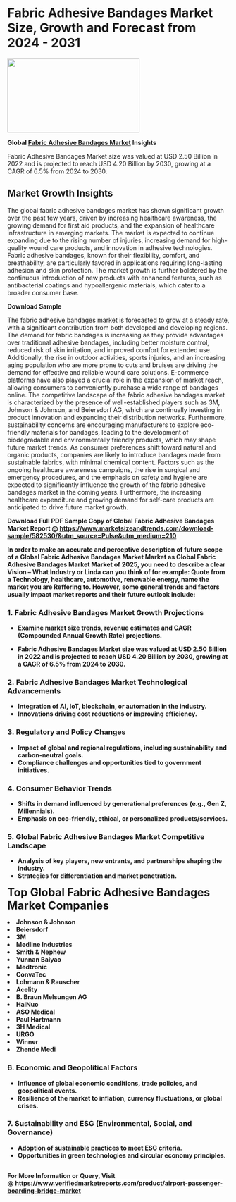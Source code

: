<H1>Fabric Adhesive Bandages Market Size, Growth and Forecast from 2024 - 2031</H1><img class="aligncenter size-medium wp-image-584254" src="https://thirdeyenews.in/wp-content/uploads/2024/09/Global-Market-Research-300x168.jpeg" alt="" width="300" height="168" /><p><strong>Global&nbsp;<a href="https://www.marketsizeandtrends.com/download-sample/582530/&amp;utm_source=Pulse&amp;utm_medium=210">Fabric Adhesive Bandages Market</a> Insights</strong></p><p>Fabric Adhesive Bandages Market size was valued at USD 2.50 Billion in 2022 and is projected to reach USD 4.20 Billion by 2030, growing at a CAGR of 6.5% from 2024 to 2030.</p><p><h2>Market Growth Insights</h2> <p>The global fabric adhesive bandages market has shown significant growth over the past few years, driven by increasing healthcare awareness, the growing demand for first aid products, and the expansion of healthcare infrastructure in emerging markets. The market is expected to continue expanding due to the rising number of injuries, increasing demand for high-quality wound care products, and innovation in adhesive technologies. Fabric adhesive bandages, known for their flexibility, comfort, and breathability, are particularly favored in applications requiring long-lasting adhesion and skin protection. The market growth is further bolstered by the continuous introduction of new products with enhanced features, such as antibacterial coatings and hypoallergenic materials, which cater to a broader consumer base.</p> <p><strong>Download Sample</strong></p> <p>The fabric adhesive bandages market is forecasted to grow at a steady rate, with a significant contribution from both developed and developing regions. The demand for fabric bandages is increasing as they provide advantages over traditional adhesive bandages, including better moisture control, reduced risk of skin irritation, and improved comfort for extended use. Additionally, the rise in outdoor activities, sports injuries, and an increasing aging population who are more prone to cuts and bruises are driving the demand for effective and reliable wound care solutions. E-commerce platforms have also played a crucial role in the expansion of market reach, allowing consumers to conveniently purchase a wide range of bandages online. The competitive landscape of the fabric adhesive bandages market is characterized by the presence of well-established players such as 3M, Johnson & Johnson, and Beiersdorf AG, which are continually investing in product innovation and expanding their distribution networks. Furthermore, sustainability concerns are encouraging manufacturers to explore eco-friendly materials for bandages, leading to the development of biodegradable and environmentally friendly products, which may shape future market trends. As consumer preferences shift toward natural and organic products, companies are likely to introduce bandages made from sustainable fabrics, with minimal chemical content. Factors such as the ongoing healthcare awareness campaigns, the rise in surgical and emergency procedures, and the emphasis on safety and hygiene are expected to significantly influence the growth of the fabric adhesive bandages market in the coming years. Furthermore, the increasing healthcare expenditure and growing demand for self-care products are anticipated to drive future market growth. <p><strong></p><p><span class=""><strong>Download Full PDF Sample Copy of Global Fabric Adhesive Bandages Market Report</strong> @ <a href="https://www.marketsizeandtrends.com/download-sample/582530/&amp;utm_source=Pulse&amp;utm_medium=210" target="_blank">https://www.marketsizeandtrends.com/download-sample/582530/&amp;utm_source=Pulse&amp;utm_medium=210</a></span></p><p>In order to make an accurate and perceptive description of future scope of a Global&nbsp;Fabric Adhesive Bandages Market Market as Global&nbsp;Fabric Adhesive Bandages Market Market of 2025, you need to describe a clear Vision &ndash; What Industry or Linda can you think of for example: Quote from a Technology, healthcare, automotive, renewable energy, name the market you are Reffering to. However, some general trends and factors usually impact market reports and their future outlook include:</p><h3>1.&nbsp;<strong>Fabric Adhesive Bandages Market Growth Projections</strong></h3><ul><li>Examine market size trends, revenue estimates and CAGR (Compounded Annual Growth Rate) projections.</li><li><p>Fabric Adhesive Bandages Market size was valued at USD 2.50 Billion in 2022 and is projected to reach USD 4.20 Billion by 2030, growing at a CAGR of 6.5% from 2024 to 2030.</p></li></ul><h3>2.&nbsp;<strong>Fabric Adhesive Bandages Market Technological Advancements</strong></h3><ul><li>Integration of AI, IoT, blockchain, or automation in the industry.</li><li>Innovations driving cost reductions or improving efficiency.</li></ul><h3>3.&nbsp;<strong>Regulatory and Policy Changes</strong></h3><ul><li>Impact of global and regional regulations, including sustainability and carbon-neutral goals.</li><li>Compliance challenges and opportunities tied to government initiatives.</li></ul><h3>4.&nbsp;<strong>Consumer Behavior Trends</strong></h3><ul><li>Shifts in demand influenced by generational preferences (e.g., Gen Z, Millennials).</li><li>Emphasis on eco-friendly, ethical, or personalized products/services.</li></ul><h3>5.&nbsp;<strong>Global Fabric Adhesive Bandages Market Competitive Landscape</strong></h3><ul><li>Analysis of key players, new entrants, and partnerships shaping the industry.</li><li>Strategies for differentiation and market penetration.</li></ul><p data-pm-slice="1 1 []"><span style="color: inherit; font-family: inherit; font-size: 25px;">Top Global Fabric Adhesive Bandages Market Companies</span></p><div class="" data-test-id=""><p><li>Johnson & Johnson</li><li> Beiersdorf</li><li> 3M</li><li> Medline Industries</li><li> Smith & Nephew</li><li> Yunnan Baiyao</li><li> Medtronic</li><li> ConvaTec</li><li> Lohmann & Rauscher</li><li> Acelity</li><li> B. Braun Melsungen AG</li><li> HaiNuo</li><li> ASO Medical</li><li> Paul Hartmann</li><li> 3H Medical</li><li> URGO</li><li> Winner</li><li> Zhende Medi</li></p></div><h3>6.&nbsp;<strong>Economic and Geopolitical Factors</strong></h3><ul><li>Influence of global economic conditions, trade policies, and geopolitical events.</li><li>Resilience of the market to inflation, currency fluctuations, or global crises.</li></ul><h3>7.&nbsp;<strong>Sustainability and ESG (Environmental, Social, and Governance)</strong></h3><ul><li>Adoption of sustainable practices to meet ESG criteria.</li><li>Opportunities in green technologies and circular economy principles.</li></ul><h2><strong style="font-size: 14px;">For More Information or Query, Visit @&nbsp;</strong><a style="background-color: #ffffff; font-size: 14px;" href="https://www.marketsizeandtrends.com/report/fabric-adhesive-bandages-market/" target="_blank">https://www.verifiedmarketreports.com/product/airport-passenger-boarding-bridge-market</a></h2>
